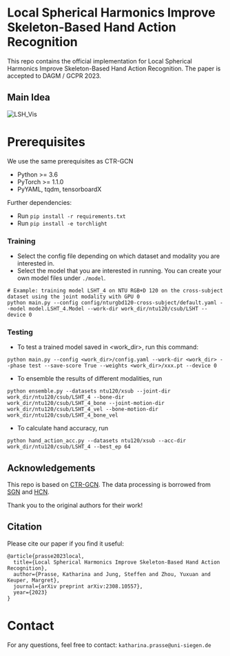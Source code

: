 # Local Spherical Harmonics Improve Skeleton-Based Hand Action Recognition
This repo contains the official implementation for Local Spherical Harmonics Improve Skeleton-Based Hand Action Recognition. The paper is accepted to DAGM / GCPR 2023.

## Main Idea
![LSH_Vis](./LSH_Vis.svg)

# Prerequisites
We use the same prerequisites as CTR-GCN

- Python >= 3.6
- PyTorch >= 1.1.0
- PyYAML, tqdm, tensorboardX

Further dependencies:
- Run `pip install -r requirements.txt`
- Run `pip install -e torchlight`

### Training

- Select the config file depending on which dataset and modality you are interested in.
- Select the model that you are interested in running. You can create your own model files under `./model`.

```
# Example: training model LSHT_4 on NTU RGB+D 120 on the cross-subject dataset using the joint modality with GPU 0
python main.py --config config/nturgbd120-cross-subject/default.yaml --model model.LSHT_4.Model --work-dir work_dir/ntu120/csub/LSHT --device 0
```

### Testing

- To test a trained model saved in <work_dir>, run this command:

```
python main.py --config <work_dir>/config.yaml --work-dir <work_dir> --phase test --save-score True --weights <work_dir>/xxx.pt --device 0
```

- To ensemble the results of different modalities, run 
```
python ensemble.py --datasets ntu120/xsub --joint-dir work_dir/ntu120/csub/LSHT_4 --bone-dir work_dir/ntu120/csub/LSHT_4_bone --joint-motion-dir work_dir/ntu120/csub/LSHT_4_vel --bone-motion-dir work_dir/ntu120/csub/LSHT_4_bone_vel
```

- To calculate hand accuracy, run 
```
python hand_action_acc.py --datasets ntu120/xsub --acc-dir work_dir/ntu120/csub/LSHT_4 --best_ep 64
```

## Acknowledgements

This repo is based on [CTR-GCN](https://github.com/Uason-Chen/CTR-GCN). The data processing is borrowed from [SGN](https://github.com/microsoft/SGN) and [HCN](https://github.com/huguyuehuhu/HCN-pytorch).

Thank you to the original authors for their work!

## Citation
Please cite our paper if you find it useful:
```
@article{prasse2023local,
  title={Local Spherical Harmonics Improve Skeleton-Based Hand Action Recognition},
  author={Prasse, Katharina and Jung, Steffen and Zhou, Yuxuan and Keuper, Margret},
  journal={arXiv preprint arXiv:2308.10557},
  year={2023}
}
```

# Contact
For any questions, feel free to contact: `katharina.prasse@uni-siegen.de`
